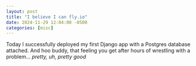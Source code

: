 ```yaml
---
layout: post
title: "I believe I can fly.io"
date: 2024-11-29 12:04:00 -0500
categories: [misc]
---
```

Today I successfully deployed my first Django app with a Postgres database attached. And hoo buddy, that feeling you get after hours of wrestling with a problem... *pretty, uh, pretty good*
<!--more-->